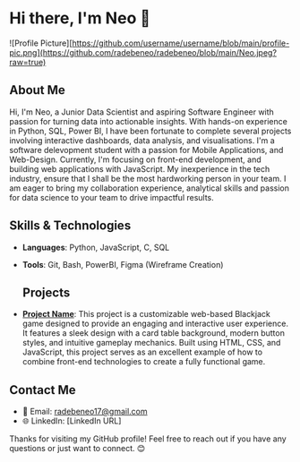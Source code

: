 
# Hi there, I'm Neo 👋

![Profile Picture][https://github.com/username/username/blob/main/profile-pic.png](https://github.com/radebeneo/radebeneo/blob/main/Neo.jpeg?raw=true)

## About Me
Hi, I'm Neo, a Junior Data Scientist and aspiring Software Engineer with passion for turning data into actionable insights. With hands-on experience in Python, SQL, Power BI, I have been fortunate to complete several projects involving interactive dashboards, data analysis, and visualisations. I'm a software delevopment student with a passion for Mobile Applications, and Web-Design. Currently, I'm focusing on front-end development, and building web applications with JavaScript.
 My inexperience in the tech industry, ensure that I shall be the most hardworking person in your team. I am eager to bring my collaboration experience, analytical skills and passion for data science to your team to drive impactful results.

## Skills & Technologies
- **Languages**: Python, JavaScript, C, SQL
- **Tools**: Git, Bash, PowerBI, Figma (Wireframe Creation)

  ## Projects
- **[Project Name](link)**: This project is a customizable web-based Blackjack game designed to provide an engaging and interactive user experience. It features a sleek design with a card table background, modern button styles, and intuitive gameplay mechanics. Built using HTML, CSS, and JavaScript, this project serves as an excellent example of how to combine front-end technologies to create a fully functional game.
  


## Contact Me
- 📧 Email: radebeneo17@gmail.com
- 🌐 LinkedIn: [LinkedIn URL]

Thanks for visiting my GitHub profile! Feel free to reach out if you have any questions or just want to connect. 😊

